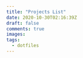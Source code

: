 ```yaml
---
title: "Projects List"
date: 2020-10-30T02:16:39Z
draft: false
comments: true
images:
tags:
  - dotfiles
---
```


